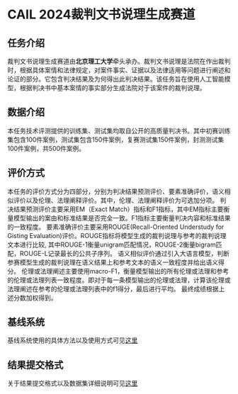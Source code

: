 # CAIL 2024裁判文书说理生成赛道
## 任务介绍
裁判文书说理生成赛道由**北京理工大学**牵头承办。裁判文书说理是法院在作出裁判时，根据具体案情和法律规定，对案件事实、证据以及法律适用等问题进行阐述和论证的部分。它包含判决结果及为何得出此判决结果。该任务旨在使用人工智能模型，根据判决书中基本案情的事实部分生成法院对于该案件的裁判说理。
## 数据介绍
本任务技术评测提供的训练集、测试集均取自公开的高质量判决书。其中初赛训练集包含100件案例，测试集包含150件案例，复赛测试集150件案例，封测测试集100件案例，共500件案例。

## 评价方式
本任务的评价方式分为四部分，分别为判决结果预测评价、要素准确评价，语义相似评价以及伦理、法理阐释评价。其中，伦理、法理阐释评价为可选加分项。 
判决结果预测评价主要采用EM（Exact Match）指标和F1指标，其中EM指标主要衡量模型输出的案由和标准结果是否完全一致。F1指标主要衡量判决内容和标准结果的一致程度。
要素准确评价主要采用ROUGE(Recall-Oriented Understudy for Gisting Evaluation)评价。ROUGE指标将模型生成的裁判说理与参考的裁判说理文本进行比较, 其中ROUGE-1衡量unigram匹配情况，ROUGE-2衡量bigram匹配，ROUGE-L记录最长的公共子序列。
语义相似评价通过引入大语言模型，判断参赛模型生成的裁判说理在语义结果上和参考文本的语义一致程度并给出语义得分。
伦理或法理阐述主要使用macro-F1，衡量模型输出的所有伦理或法理和参考的伦理或法理列表一致程度。即对于每一条模型输出的伦理或法理，计算该伦理或法理阐述在参考的伦理或法理列表中的f1得分，最后进行平均。
最终成绩根据上述分数加权得到。


## 基线系统
基线系统使用的具体方法以及使用方式可见[这里](baseline)

## 结果提交格式
关于结果提交格式以及数据集详细说明可见[这里](doc/data_format.md)
